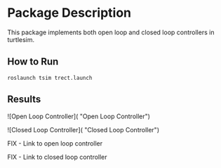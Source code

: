 # Package Description
This package implements both open loop and closed loop controllers in turtlesim.

## How to Run
```roslaunch tsim trect.launch```


## Results 
![Open Loop Controller](   "Open Loop Controller")

![Closed Loop Controller](   "Closed Loop Controller")


FIX - Link to open loop controller

FIX - Link to closed loop controller
